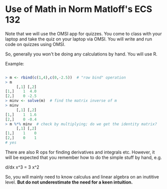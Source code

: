 
# Use of Math in Norm Matloff's ECS 132

                                                                              
Note that we will use the OMSI app for quizzes.  You come to class with
your laptop and take the quiz on your laptop via OMSI.  You will
write and run code on quizzes using OMSI.                                                         
                                                                                
So, generally you won't be doing any calculations by hand.  You will use
R.     
                                                                                
Example:

``` r
                                                                                
> m <- rbind(c(1,4),c(0,-2.5))  # "row bind" operation
> m                                                                             
     [,1] [,2]
[1,]    1  4.0
[2,]    0 -2.5                                                                  
> minv <- solve(m)  # find the matrix inverse of m 
> minv                                                                          
     [,1] [,2]
[1,]    1  1.6
[2,]    0 -0.4                                                                  
> m %*% minv  # check by multiplying; do we get the identity matrix?            
     [,1] [,2]           
[1,]    1    0
[2,]    0    1
# yes
```

                                                                                
There are also R ops for finding derivatives and integrals etc.
However, it will be expected that you remember how to do the simple
stuff by hand, e.g.    
                                                                                
d/dx x^3 = 3 x^2                                                                

So, you will mainly need to know calculus and linear algebra on an
inutitive level. **But do not underestimate the need for a keen intuition.**   

